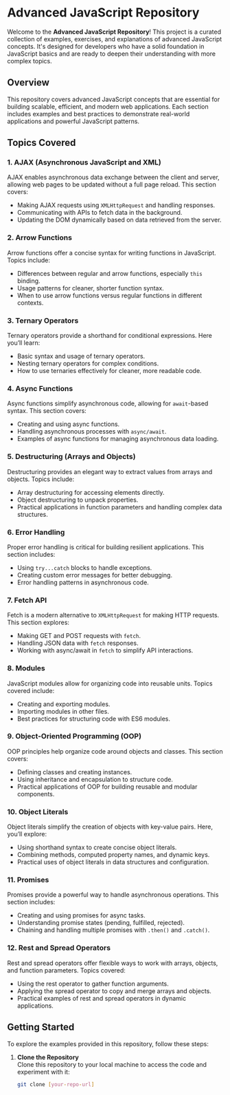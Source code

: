 # Advanced JavaScript Repository

Welcome to the **Advanced JavaScript Repository**! This project is a curated collection of examples, exercises, and explanations of advanced JavaScript concepts. It's designed for developers who have a solid foundation in JavaScript basics and are ready to deepen their understanding with more complex topics.

## Overview

This repository covers advanced JavaScript concepts that are essential for building scalable, efficient, and modern web applications. Each section includes examples and best practices to demonstrate real-world applications and powerful JavaScript patterns.

## Topics Covered

### 1. **AJAX (Asynchronous JavaScript and XML)**
   AJAX enables asynchronous data exchange between the client and server, allowing web pages to be updated without a full page reload. This section covers:
   - Making AJAX requests using `XMLHttpRequest` and handling responses.
   - Communicating with APIs to fetch data in the background.
   - Updating the DOM dynamically based on data retrieved from the server.

### 2. **Arrow Functions**
   Arrow functions offer a concise syntax for writing functions in JavaScript. Topics include:
   - Differences between regular and arrow functions, especially `this` binding.
   - Usage patterns for cleaner, shorter function syntax.
   - When to use arrow functions versus regular functions in different contexts.

### 3. **Ternary Operators**
   Ternary operators provide a shorthand for conditional expressions. Here you’ll learn:
   - Basic syntax and usage of ternary operators.
   - Nesting ternary operators for complex conditions.
   - How to use ternaries effectively for cleaner, more readable code.

### 4. **Async Functions**
   Async functions simplify asynchronous code, allowing for `await`-based syntax. This section covers:
   - Creating and using async functions.
   - Handling asynchronous processes with `async/await`.
   - Examples of async functions for managing asynchronous data loading.

### 5. **Destructuring (Arrays and Objects)**
   Destructuring provides an elegant way to extract values from arrays and objects. Topics include:
   - Array destructuring for accessing elements directly.
   - Object destructuring to unpack properties.
   - Practical applications in function parameters and handling complex data structures.

### 6. **Error Handling**
   Proper error handling is critical for building resilient applications. This section includes:
   - Using `try...catch` blocks to handle exceptions.
   - Creating custom error messages for better debugging.
   - Error handling patterns in asynchronous code.

### 7. **Fetch API**
   Fetch is a modern alternative to `XMLHttpRequest` for making HTTP requests. This section explores:
   - Making GET and POST requests with `fetch`.
   - Handling JSON data with `fetch` responses.
   - Working with async/await in `fetch` to simplify API interactions.

### 8. **Modules**
   JavaScript modules allow for organizing code into reusable units. Topics covered include:
   - Creating and exporting modules.
   - Importing modules in other files.
   - Best practices for structuring code with ES6 modules.

### 9. **Object-Oriented Programming (OOP)**
   OOP principles help organize code around objects and classes. This section covers:
   - Defining classes and creating instances.
   - Using inheritance and encapsulation to structure code.
   - Practical applications of OOP for building reusable and modular components.

### 10. **Object Literals**
   Object literals simplify the creation of objects with key-value pairs. Here, you’ll explore:
   - Using shorthand syntax to create concise object literals.
   - Combining methods, computed property names, and dynamic keys.
   - Practical uses of object literals in data structures and configuration.

### 11. **Promises**
   Promises provide a powerful way to handle asynchronous operations. This section includes:
   - Creating and using promises for async tasks.
   - Understanding promise states (pending, fulfilled, rejected).
   - Chaining and handling multiple promises with `.then()` and `.catch()`.

### 12. **Rest and Spread Operators**
   Rest and spread operators offer flexible ways to work with arrays, objects, and function parameters. Topics covered:
   - Using the rest operator to gather function arguments.
   - Applying the spread operator to copy and merge arrays and objects.
   - Practical examples of rest and spread operators in dynamic applications.

## Getting Started

To explore the examples provided in this repository, follow these steps:

1. **Clone the Repository**  
   Clone this repository to your local machine to access the code and experiment with it:
   ```bash
   git clone [your-repo-url]
